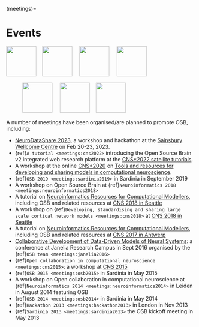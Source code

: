 (meetings)=
# Events

<p align="centre"><a href="http://www.opensourcebrain.org/docs/Help/Meetings#Sardinia_2013"><img src="https://raw.githubusercontent.com/OpenSourceBrain/OSB_Documentation/master/resources/images/osbbanner.png" height="80"/></a>  &nbsp;&nbsp;
<a href="http://www.opensourcebrain.org/docs/Help/Meetings#Hackathon_2013"><img src="https://raw.githubusercontent.com/OpenSourceBrain/OSB_Documentation/master/resources/images/OSBHackathon1.png" height="80"/></a>  &nbsp; &nbsp;
<a href="http://www.opensourcebrain.org/docs/Help/Meetings#OSB_2014"><img src="https://raw.githubusercontent.com/OpenSourceBrain/OSB_Documentation/master/resources/images/OSBalghero.png" height="80"/></a>  &nbsp; &nbsp;
<a href="http://www.opensourcebrain.org/docs/Help/Meetings#OSB_2015"><img src="https://raw.githubusercontent.com/OpenSourceBrain/OSB_Documentation/master/resources/images/osb2015.png" height="80"/></a> </p>

<p align="centre"> &nbsp; &nbsp; &nbsp; &nbsp; &nbsp; &nbsp;<a href="http://www.opensourcebrain.org/docs/Help/Meetings#CNS_2015"><img src="https://raw.githubusercontent.com/OpenSourceBrain/OSB_Documentation/master/resources/images/CNS2105_WS.png" height="80"/></a>  &nbsp; &nbsp;
<a href="http://www.cnsorg.org/cns-2018-tutorials"><img src="https://raw.githubusercontent.com/NeuralEnsemble/NeuroinformaticsTutorial/master/Exercises/images/Logos.png" height="80"/></a>   &nbsp;&nbsp;
<a href="http://www.opensourcebrain.org/docs/Help/Meetings#Neuroinformatics_2018"><img src="https://raw.githubusercontent.com/OpenSourceBrain/OSB_Documentation/master/resources/images/osb2018.png" height="80"/></a> </p>

A number of meetings have been organised/are planned to promote OSB, including:

- [NeuroDataShare 2023](https://www.neurodatashare.org/), a workshop and hackathon at the [Sainsbury Wellcome Centre](http://www.sainsburywellcome.org/) on Feb 20-23, 2023. 
- {ref}`A tutorial <meetings:cns2022>` introducing the Open Source Brain v2 integrated web research platform at the [CNS*2022 satellite tutorials](https://ocns.github.io/SoftwareWG/pages/software-wg-satellite-tutorials-at-cns-2022.html).
- A workshop at the online [CNS*2020](https://www.cnsorg.org/cns-2020) on [Tools and resources for developing and sharing models in computational neuroscience](https://neuralensemble.github.io/Networks_SIG/CNS2020).
- {ref}`OSB 2019 <meetings:sardinia2019>` in Sardinia in September 2019
- A workshop on Open Source Brain at {ref}`Neuroinformatics 2018 <meetings:neuroinformatics2018>`
- A tutorial on [Neuroinformatics Resources for Computational Modellers](http://www.cnsorg.org/cns-2018-tutorials), including OSB and related resources at [CNS 2018 in Seattle](http://www.cnsorg.org/cns-2018)
- A workshop on {ref}`Developing, standardising and sharing large scale cortical network models <meetings:cns2018>` at [CNS 2018 in Seattle](http://www.cnsorg.org/cns-2018)
- A tutorial on [Neuroinformatics Resources for Computational Modellers](http://www.cnsorg.org/cns-2017-tutorials#t6), including OSB and related resources at [CNS 2017 in Antwerp](http://www.cnsorg.org/cns-2017)
- [Collaborative Development of Data-Driven Models of Neural Systems](https://www.janelia.org/you-janelia/conferences/collaborative-development-data-driven-models-neural-systems): a conference at Janelia Research Campus in Sept 2016 organised by the {ref}`OSB team <meetings:janelia2016>`
- {ref}`Open collaboration in computational neuroscience <meetings:cns2015>`: a workshop at [CNS 2015](http://www.cnsorg.org/cns-2015-prague)
- {ref}`OSB 2015 <meetings:osb2015>` in Sardinia in May 2015
-   A workshop on Open collaboration in computational neuroscience at {ref}`Neuroinformatics 2014 <meetings:neuroinformatics2014>` in Leiden in August 2014 featuring OSB
-   {ref}`OSB 2014 <meetings:osb2014>` in Sardinia in May 2014
-   {ref}`Hackathon 2013 <meetings:hackathon2013>` in London in Nov 2013
-   {ref}`Sardinia 2013 <meetings:sardinia2013>` the OSB kickoff meeting in May 2013
